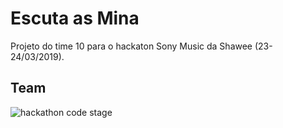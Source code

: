 # Escuta as Mina
Projeto do time 10 para o hackaton Sony Music da Shawee (23-24/03/2019).

## Team

![hackathon code stage](https://user-images.githubusercontent.com/39157101/54916229-d6314880-4ed7-11e9-8f2a-0604ff12ff29.jpg)
